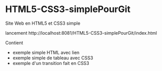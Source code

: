 # HTML5-CSS3-simplePourGit
Site Web en HTML5 et CSS3 simple

lancement http://localhost:8081/HTML5-CSS3-simplePourGit/index.html

Contient
- exemple simple HTML avec lien
- exemple simple de tableau avec CSS3
- exemple d'un transition fait en CSS3

